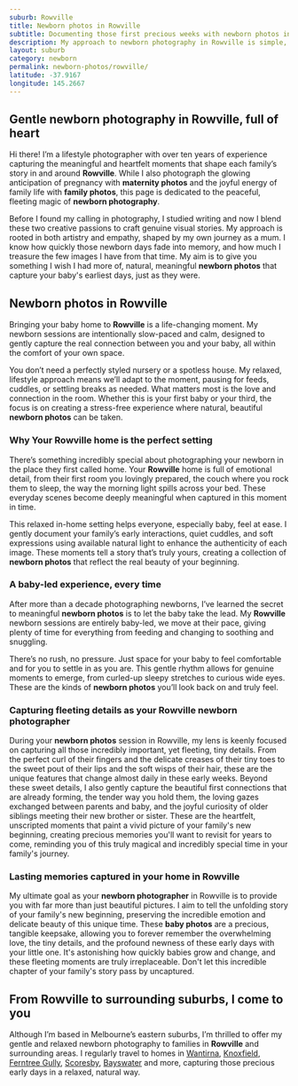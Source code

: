 ```yaml
---
suburb: Rowville
title: Newborn photos in Rowville
subtitle: Documenting those first precious weeks with newborn photos in Rowville
description: My approach to newborn photography in Rowville is simple, baby-led, and full of heart with a focus on capturing your love just as it is.
layout: suburb
category: newborn
permalink: newborn-photos/rowville/
latitude: -37.9167
longitude: 145.2667
---
```


## Gentle newborn photography in Rowville, full of heart

Hi there! I’m a lifestyle photographer with over ten years of experience capturing the meaningful and heartfelt moments that shape each family’s story in and around **Rowville**. While I also photograph the glowing anticipation of pregnancy with **maternity photos** and the joyful energy of family life with **family photos**, this page is dedicated to the peaceful, fleeting magic of **newborn photography**.

Before I found my calling in photography, I studied writing and now I blend these two creative passions to craft genuine visual stories. My approach is rooted in both artistry and empathy, shaped by my own journey as a mum. I know how quickly those newborn days fade into memory, and how much I treasure the few images I have from that time. My aim is to give you something I wish I had more of, natural, meaningful **newborn photos** that capture your baby's earliest days, just as they were.

## Newborn photos in Rowville

Bringing your baby home to **Rowville** is a life-changing moment. My newborn sessions are intentionally slow-paced and calm, designed to gently capture the real connection between you and your baby, all within the comfort of your own space.

You don’t need a perfectly styled nursery or a spotless house. My relaxed, lifestyle approach means we’ll adapt to the moment, pausing for feeds, cuddles, or settling breaks as needed. What matters most is the love and connection in the room. Whether this is your first baby or your third, the focus is on creating a stress-free experience where natural, beautiful **newborn photos** can be taken.

### Why Your Rowville home is the perfect setting

There’s something incredibly special about photographing your newborn in the place they first called home. Your **Rowville** home is full of emotional detail, from their first room you lovingly prepared, the couch where you rock them to sleep, the way the morning light spills across your bed. These everyday scenes become deeply meaningful when captured in this moment in time.

This relaxed in-home setting helps everyone, especially baby, feel at ease. I gently document your family’s early interactions, quiet cuddles, and soft expressions using available natural light to enhance the authenticity of each image. These moments tell a story that’s truly yours, creating a collection of **newborn photos** that reflect the real beauty of your beginning.

### A baby-led experience, every time

After more than a decade photographing newborns, I’ve learned the secret to meaningful **newborn photos** is to let the baby take the lead. My **Rowville** newborn sessions are entirely baby-led, we move at their pace, giving plenty of time for everything from feeding and changing to soothing and snuggling.

There’s no rush, no pressure. Just space for your baby to feel comfortable and for you to settle in as you are. This gentle rhythm allows for genuine moments to emerge, from curled-up sleepy stretches to curious wide eyes. These are the kinds of **newborn photos** you’ll look back on and truly feel.

### Capturing fleeting details as your Rowville newborn photographer

During your **newborn photos** session in Rowville, my lens is keenly focused on capturing all those incredibly important, yet fleeting, tiny details. From the perfect curl of their fingers and the delicate creases of their tiny toes to the sweet pout of their lips and the soft wisps of their hair, these are the unique features that change almost daily in these early weeks. Beyond these sweet details, I also gently capture the beautiful first connections that are already forming, the tender way you hold them, the loving gazes exchanged between parents and baby, and the joyful curiosity of older siblings meeting their new brother or sister. These are the heartfelt, unscripted moments that paint a vivid picture of your family's new beginning, creating precious memories you'll want to revisit for years to come, reminding you of this truly magical and incredibly special time in your family's journey.

### Lasting memories captured in your home in Rowville

My ultimate goal as your **newborn photographer** in Rowville is to provide you with far more than just beautiful pictures. I aim to tell the unfolding story of your family's new beginning, preserving the incredible emotion and delicate beauty of this unique time. These **baby photos** are a precious, tangible keepsake, allowing you to forever remember the overwhelming love, the tiny details, and the profound newness of these early days with your little one. It's astonishing how quickly babies grow and change, and these fleeting moments are truly irreplaceable. Don't let this incredible chapter of your family's story pass by uncaptured.

## From Rowville to surrounding suburbs, I come to you

Although I’m based in Melbourne’s eastern suburbs, I’m thrilled to offer my gentle and relaxed newborn photography to families in **Rowville** and surrounding areas. I regularly travel to homes in [Wantirna](newborn-photos/wantirna/), [Knoxfield](newborn-photos/knoxfield/), [Ferntree Gully](newborn-photos/ferntree-gully/), [Scoresby](newborn-photos/Scoresby/), [Bayswater](newborn-photos/bayswater/) and more, capturing those precious early days in a relaxed, natural way.
